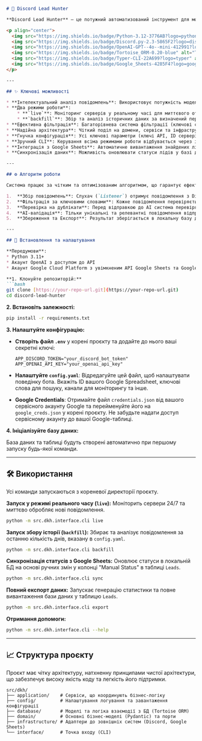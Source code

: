 ````markdown
# 🤖 Discord Lead Hunter

**Discord Lead Hunter** — це потужний автоматизований інструмент для моніторингу Discord-серверів, ідентифікації потенційних клієнтів (лідів) за допомогою AI та агрегації даних для подальшого аналізу. Система працює в режимі реального часу та має можливість збирати історичні дані, що робить її ідеальним рішенням для бізнесу, фрілансерів та команд, що шукають нові проєкти.

<p align="center">
  <img src="https://img.shields.io/badge/Python-3.12-3776AB?logo=python" alt="Python">
  <img src="https://img.shields.io/badge/Discord.py-2.3-5865F2?logo=discord" alt="Discord.py">
  <img src="https://img.shields.io/badge/OpenAI-GPT--4o--mini-412991?logo=openai" alt="OpenAI">
  <img src="https://img.shields.io/badge/Tortoise_ORM-0.20-blue" alt="Tortoise ORM">
  <img src="https://img.shields.io/badge/Typer-CLI-22A699?logo=typer" alt="Typer">
  <img src="https://img.shields.io/badge/Google_Sheets-4285F4?logo=googlesheets" alt="GSpread">
</p>

---

## ✨ Ключові можливості

* **Інтелектуальний аналіз повідомлень**: Використовує потужність моделей OpenAI для глибокого семантичного аналізу повідомлень, а не простої перевірки за ключовими словами.
* **Два режими роботи**:
    * **`live`**: Моніторинг серверів у реальному часі для миттєвого отримання нових лідів.
    * **`backfill`**: Збір та аналіз історичних даних за визначений період, що дозволяє знаходити пропущені можливості.
* **Ефективна фільтрація**: Багаторівнева система фільтрації (ключові слова -> унікальність в БД) гарантує, що на дорогий AI-аналіз потрапляють тільки найрелевантніші повідомлення.
* **Надійна архітектура**: Чіткий поділ на домени, сервіси та інфраструктуру робить проєкт легким для підтримки та розширення.
* **Гнучка конфігурація**: Усі ключові параметри (ключі API, ID серверів, ключові слова, промпти для AI) виносяться у файли `.env` та `config.yaml`.
* **Зручний CLI**: Керування всіма режимами роботи відбувається через інтуїтивно зрозумілий інтерфейс командного рядка на базі Typer.
* **Інтеграція з Google Sheets**: Автоматичне вивантаження знайдених лідів та статистики у зручні таблиці для ручного опрацювання та аналізу.
* **Синхронізація даних**: Можливість оновлювати статуси лідів у базі даних на основі ручних правок у Google Sheets.

---

## ⚙️ Алгоритм роботи

Система працює за чітким та оптимізованим алгоритмом, що гарантує ефективність та економію ресурсів.

1.  **Збір повідомлень**: Слухач (`Listener`) отримує повідомлення з Discord у режимі `live` або збирає історію в режимі `backfill`.
2.  **Фільтрація за ключовими словами**: Кожне повідомлення перевіряється сервісом `MessageFilter`. Якщо воно не містить релевантних ключових слів, його відкидають.
3.  **Перевірка на дублікати**: Перед відправкою до AI система перевіряє, чи не було це повідомлення оброблено раніше, звіряючись із власною базою даних. **Це виключає повторні витрати.**
4.  **AI-валідація**: Тільки унікальні та релевантні повідомлення відправляються в `AIAgentService`, де модель OpenAI визначає, чи є повідомлення лідом, його тип, та витягає ключові технології.
5.  **Збереження та Експорт**: Результат зберігається в локальну базу даних SQLite (`DatabaseStorage`) і паралельно може бути відправлений у Google Sheets (`GoogleSheetSink`).

---

## 🚀 Встановлення та налаштування

**Передумови**:
* Python 3.11+
* Акаунт OpenAI з доступом до API
* Акаунт Google Cloud Platform з увімкненим API Google Sheets та Google Drive

**1. Клонуйте репозиторій:**
```bash
git clone [https://your-repo-url.git](https://your-repo-url.git)
cd discord-lead-hunter
````

**2. Встановіть залежності:**

```bash
pip install -r requirements.txt
```

**3. Налаштуйте конфігурацію:**

  * **Створіть файл `.env`** у корені проєкту та додайте до нього ваші секретні ключі:

    ```env
    APP_DISCORD_TOKEN="your_discord_bot_token"
    APP_OPENAI_API_KEY="your_openai_api_key"
    ```

  * **Налаштуйте `config.yaml`**: Відредагуйте цей файл, щоб налаштувати поведінку бота. Вкажіть ID вашого Google Spreadsheet, ключові слова для пошуку, канали для моніторингу та інше.

  * **Google Credentials**: Отримайте файл `credentials.json` від вашого сервісного акаунту Google та перейменуйте його на `google_creds.json` у корені проєкту. Не забудьте надати доступ сервісному акаунту до вашої Google-таблиці.

**4. Ініціалізуйте базу даних:**

База даних та таблиці будуть створені автоматично при першому запуску будь-якої команди.

-----

## 🛠️ Використання

Усі команди запускаються з кореневої директорії проєкту.

**Запуск у режимі реального часу (`live`):**
Моніторить сервери 24/7 та миттєво обробляє нові повідомлення.

```bash
python -m src.dkh.interface.cli live
```

**Запуск збору історії (`backfill`):**
Збирає та аналізує повідомлення за останню кількість днів, вказану в `config.yaml`.

```bash
python -m src.dkh.interface.cli backfill
```

**Синхронізація статусів з Google Sheets:**
Оновлює статуси в локальній БД на основі ручних змін у колонці "Manual Status" в таблиці `Leads`.

```bash
python -m src.dkh.interface.cli sync
```

**Повний експорт даних:**
Запускає генерацію статистики та повне вивантаження бази даних у таблицю `Leads`.

```bash
python -m src.dkh.interface.cli export
```

**Отримання допомоги:**

```bash
python -m src.dkh.interface.cli --help
```

-----

## 📈 Структура проєкту

Проєкт має чітку архітектуру, натхненну принципами чистої архітектури, що забезпечує високу якість коду та легкість його підтримки.

```
src/dkh/
├── application/    # Сервіси, що координують бізнес-логіку
├── config/         # Налаштування логування та завантаження конфігурації
├── database/       # Моделі та логіка взаємодії з БД (Tortoise ORM)
├── domain/         # Основні бізнес-моделі (Pydantic) та порти
├── infrastructure/ # Адаптери до зовнішніх систем (Discord, Google Sheets)
└── interface/      # Точка входу (CLI)
```

```
```